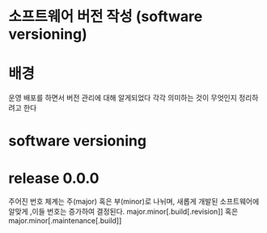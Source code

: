 

# 소프트웨어 버전 작성 (software versioning)

# 배경

운영 배포를 하면서 버전 관리에 대해 알게되었다
각각 의미하는 것이 무엇인지 정리하려고 한다

# software versioning

# release 0.0.0

주어진 번호 체계는 주(major) 혹은 부(minor)로 나뉘며, 새롭게 개발된 소프트웨어에 알맞게 ,이들 번호는 증가하여 결정된다.
major.minor[.build[.revision]]
혹은
major.minor[.maintenance[.build]]